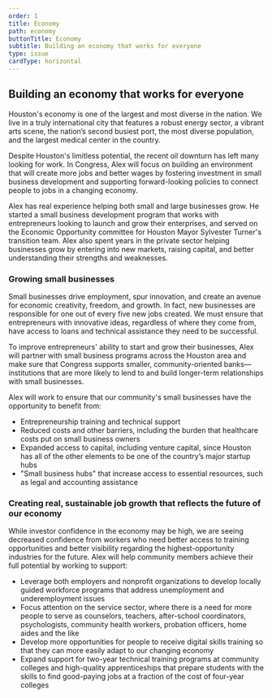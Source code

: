 ```yaml
---
order: 1
title: Economy
path: economy
buttonTitle: Economy
subtitle: Building an economy that works for everyone
type: issue
cardType: horizontal
---
```


## Building an economy that works for everyone

Houston's economy is one of the largest and most diverse in the nation. We live
in a truly international city that features a robust energy sector, a vibrant
arts scene, the nation’s second busiest port, the most diverse population, and
the largest medical center in the country.

Despite Houston's limitless potential, the recent oil downturn has left many
looking for work. In Congress, Alex will focus on building an environment that
will create more jobs and better wages by fostering investment in small business
development and supporting forward-looking policies to connect people to jobs in
a changing economy.

Alex has real experience helping both small and large businesses grow. He
started a small business development program that works with entrepreneurs
looking to launch and grow their enterprises, and served on the Economic
Opportunity committee for Houston Mayor Sylvester Turner's transition team. Alex
also spent years in the private sector helping businesses grow by entering into
new markets, raising capital, and better understanding their strengths and
weaknesses.

### Growing small businesses

Small businesses drive employment, spur innovation, and create an avenue for
economic creativity, freedom, and growth. In fact, new businesses are
responsible for one out of every five new jobs created. We must ensure that
entrepreneurs with innovative ideas, regardless of where they come from, have
access to loans and technical assistance they need to be successful.

To improve entrepreneurs' ability to start and grow their businesses, Alex will
partner with small business programs across the Houston area and make sure that
Congress supports smaller, community-oriented banks—institutions that are more
likely to lend to and build longer-term relationships with small businesses.

Alex will work to ensure that our community's small businesses have the
opportunity to benefit from:

* Entrepreneurship training and technical support
* Reduced costs and other barriers, including the burden that healthcare costs
  put on small business owners
* Expanded access to capital, including venture capital, since Houston has all
  of the other elements to be one of the country’s major startup hubs
* "Small business hubs" that increase access to essential resources, such as
  legal and accounting assistance

### Creating real, sustainable job growth that reflects the future of our economy

While investor confidence in the economy may be high, we are seeing decreased
confidence from workers who need better access to training opportunities and
better visibility regarding the highest-opportunity industries for the future.
Alex will help community members achieve their full potential by working to
support:

* Leverage both employers and nonprofit organizations to develop locally guided
  workforce programs that address unemployment and underemployment issues
* Focus attention on the service sector, where there is a need for more people
  to serve as counselors, teachers, after-school coordinators, psychologists,
  community health workers, probation officers, home aides and the like
* Develop more opportunities for people to receive digital skills training so
  that they can more easily adapt to our changing economy
* Expand support for two-year technical training programs at community colleges
  and high-quality apprenticeships that prepare students with the skills to find
  good-paying jobs at a fraction of the cost of four-year colleges
